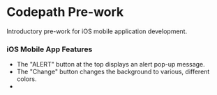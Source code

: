 # Codepath Pre-work
Introductory pre-work for iOS mobile application development.

### iOS Mobile App Features
- The "ALERT" button at the top displays an alert pop-up message.
- The "Change" button changes the background to various, different colors.
- 
